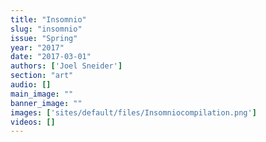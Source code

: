```yaml
---
title: "Insomnio"
slug: "insomnio"
issue: "Spring"
year: "2017"
date: "2017-03-01"
authors: ['Joel Sneider']
section: "art"
audio: []
main_image: ""
banner_image: ""
images: ['sites/default/files/Insomniocompilation.png']
videos: []
---
```


